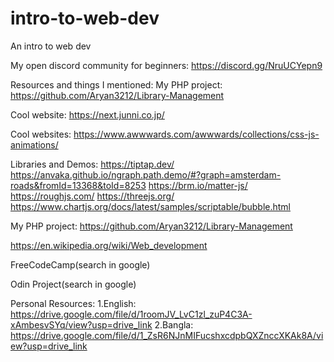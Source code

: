 # intro-to-web-dev
An intro to web dev

My open discord community for beginners: https://discord.gg/NruUCYepn9


Resources and things I mentioned:
My PHP project: https://github.com/Aryan3212/Library-Management

Cool website: https://next.junni.co.jp/

Cool websites: https://www.awwwards.com/awwwards/collections/css-js-animations/

Libraries and Demos: https://tiptap.dev/ https://anvaka.github.io/ngraph.path.demo/#?graph=amsterdam-roads&fromId=13368&toId=8253 
https://brm.io/matter-js/ https://roughjs.com/ https://threejs.org/ https://www.chartjs.org/docs/latest/samples/scriptable/bubble.html

My PHP project: https://github.com/Aryan3212/Library-Management

https://en.wikipedia.org/wiki/Web_development

FreeCodeCamp(search in google)

Odin Project(search in google)

Personal Resources: 
1.English: https://drive.google.com/file/d/1roomJV_LvC1zl_zuP4C3A-xAmbesvSYq/view?usp=drive_link
2.Bangla: https://drive.google.com/file/d/1_ZsR6NJnMIFucshxcdpbQXZnccXKAk8A/view?usp=drive_link


